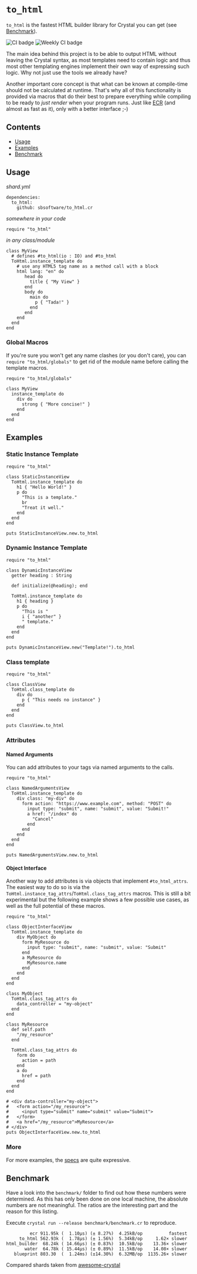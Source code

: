 # `to_html`

`to_html` is the fastest HTML builder library for Crystal you can get (see [Benchmark](#benchmark)).

![CI badge](https://github.com/sbsoftware/to_html.cr/actions/workflows/crystal.yml/badge.svg?event=push)
![Weekly CI badge](https://github.com/sbsoftware/to_html.cr/actions/workflows/weekly_crystal.yml/badge.svg)

The main idea behind this project is to be able to output HTML without leaving the Crystal syntax, as most templates need to contain logic and thus most other templating engines implement their own way of expressing such logic. Why not just use the tools we already have?

Another important core concept is that what can be known at compile-time should not be calculated at runtime. That's why all of this functionality is provided via macros that do their best to prepare everything while compiling to be ready to *just render* when your program runs. Just like [ECR](https://crystal-lang.org/api/latest/ECR.html) (and almost as fast as it), only with a better interface ;-)

## Contents

- [Usage](#usage)
- [Examples](#examples)
- [Benchmark](#benchmark)

## Usage

*shard.yml*
```crystal
dependencies:
  to_html:
    github: sbsoftware/to_html.cr
```

*somewhere in your code*
```crystal
require "to_html"
```

*in any class/module*
```crystal
class MyView
  # defines #to_html(io : IO) and #to_html
  ToHtml.instance_template do
    # use any HTML5 tag name as a method call with a block
    html lang: "en" do
       head do
         title { "My View" }
       end
       body do
         main do
           p { "Tada!" }
         end
       end
    end
  end
end
```

### Global Macros

If you're sure you won't get any name clashes (or you don't care), you can `require "to_html/globals"` to get rid of the module name before calling the template macros.

```crystal
require "to_html/globals"

class MyView
  instance_template do
    div do
      strong { "More concise!" }
    end
  end
end
```

## Examples

### Static Instance Template

```crystal
require "to_html"

class StaticInstanceView
  ToHtml.instance_template do
    h1 { "Hello World!" }
    p do
      "This is a template."
      br
      "Treat it well."
    end
  end
end

puts StaticInstanceView.new.to_html
```

### Dynamic Instance Template

```crystal
require "to_html"

class DynamicInstanceView
  getter heading : String

  def initialize(@heading); end

  ToHtml.instance_template do
    h1 { heading }
    p do
      "This is "
      i { "another" }
      " template."
    end
  end
end

puts DynamicInstanceView.new("Template!").to_html
```

### Class template

```crystal
require "to_html"

class ClassView
  ToHtml.class_template do
    div do
      p { "This needs no instance" }
    end
  end
end

puts ClassView.to_html
```

### Attributes

#### Named Arguments

You can add attributes to your tags via named arguments to the calls.

```crystal
require "to_html"

class NamedArgumentsView
  ToHtml.instance_template do
    div class: "my-div" do
      form action: "https://www.example.com", method: "POST" do
        input type: "submit", name: "submit", value: "Submit!"
        a href: "/index" do
          "Cancel"
        end
      end
    end
  end
end

puts NamedArgumentsView.new.to_html
```

#### Object Interface

Another way to add attributes is via objects that implement `#to_html_attrs`. The easiest way to do so is via the `ToHtml.instance_tag_attrs`/`ToHtml.class_tag_attrs` macros.
This is still a bit experimental but the following example shows a few possible use cases, as well as the full potential of these macros.

```crystal
require "to_html"

class ObjectInterfaceView
  ToHtml.instance_template do
    div MyObject do
      form MyResource do
        input type: "submit", name: "submit", value: "Submit"
      end
      a MyResource do
        MyResource.name
      end
    end
  end
end

class MyObject
  ToHtml.class_tag_attrs do
    data_controller = "my-object"
  end
end

class MyResource
  def self.path
    "/my_resource"
  end

  ToHtml.class_tag_attrs do
    form do
      action = path
    end
    a do
      href = path
    end
  end
end

# <div data-controller="my-object">
#   <form action="/my_resource">
#     <input type="submit" name="submit" value="Submit">
#   </form>
#   <a href="/my_resource">MyResource</a>
# </div>
puts ObjectInterfaceView.new.to_html
```

### More

For more examples, the [specs](https://github.com/sbsoftware/to_html.cr/tree/main/spec) are quite expressive.

## Benchmark

Have a look into the `benchmark/` folder to find out how these numbers were determined. As this has only been done on one local machine, the absolute numbers are not meaningful. The ratios are the interesting part and the reason for this listing.

Execute `crystal run --release benchmark/benchmark.cr` to reproduce.

```
         ecr 911.95k (  1.10µs) (± 8.27%)  4.25kB/op          fastest
     to_html 562.93k (  1.78µs) (± 1.56%)  5.34kB/op     1.62× slower
html_builder  68.24k ( 14.66µs) (± 0.83%)  10.5kB/op    13.36× slower
       water  64.78k ( 15.44µs) (± 0.89%)  11.5kB/op    14.08× slower
   blueprint 803.30  (  1.24ms) (±14.30%)  6.32MB/op  1135.26× slower
```

Compared shards taken from [awesome-crystal](https://github.com/veelenga/awesome-crystal#html-builders)
